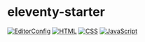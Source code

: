 # eleventy-starter

[![EditorConfig](https://github.com/kalininmax/eleventy-starter/actions/workflows/editorconfig.yml/badge.svg)](https://github.com/kalininmax/eleventy-starter/actions/workflows/editorconfig.yml)
[![HTML](https://github.com/kalininmax/eleventy-starter/actions/workflows/html.yml/badge.svg)](https://github.com/kalininmax/eleventy-starter/actions/workflows/html.yml)
[![CSS](https://github.com/kalininmax/eleventy-starter/actions/workflows/css.yml/badge.svg)](https://github.com/kalininmax/eleventy-starter/actions/workflows/css.yml)
[![JavaScript](https://github.com/kalininmax/eleventy-starter/actions/workflows/javascript.yml/badge.svg)](https://github.com/kalininmax/eleventy-starter/actions/workflows/javascript.yml)
